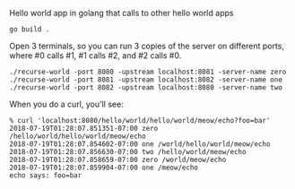 
Hello world app in golang that calls to other hello world apps

```
go build .
```

Open 3 terminals, so you can run 3 copies of the server on different ports, where #0 calls #1, #1 calls #2, and #2 calls #0.

```
./recurse-world -port 8080 -upstream localhost:8081 -server-name zero
./recurse-world -port 8081 -upstream localhost:8082 -server-name one
./recurse-world -port 8082 -upstream localhost:8080 -server-name two
```

When you do a curl, you'll see:

```
% curl 'localhost:8080/hello/world/hello/world/meow/echo?foo=bar'
2018-07-19T01:28:07.851351-07:00 zero /hello/world/hello/world/meow/echo
2018-07-19T01:28:07.854602-07:00 one /world/hello/world/meow/echo
2018-07-19T01:28:07.856630-07:00 two /hello/world/meow/echo
2018-07-19T01:28:07.858659-07:00 zero /world/meow/echo
2018-07-19T01:28:07.859904-07:00 one /meow/echo
echo says: foo=bar
```
